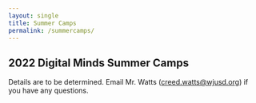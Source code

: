 ```yaml
---
layout: single
title: Summer Camps
permalink: /summercamps/
---
```


## 2022 Digital Minds Summer Camps

Details are to be determined. Email Mr. Watts (creed.watts@wjusd.org) if you have any questions.